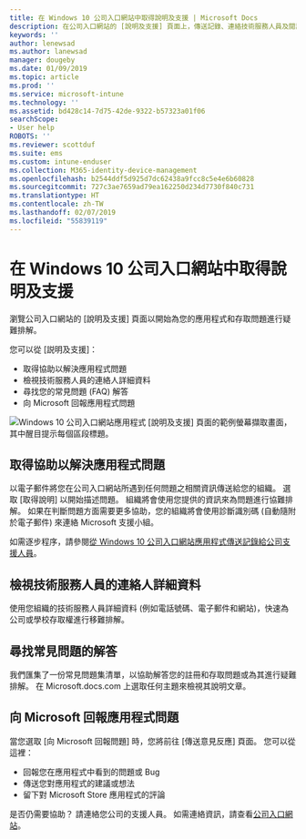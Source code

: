 ```yaml
---
title: 在 Windows 10 公司入口網站中取得說明及支援 | Microsoft Docs
description: 在公司入口網站的 [說明及支援] 頁面上，傳送記錄、連絡技術服務人員及閱讀常見問題集。
keywords: ''
author: lenewsad
ms.author: lanewsad
manager: dougeby
ms.date: 01/09/2019
ms.topic: article
ms.prod: ''
ms.service: microsoft-intune
ms.technology: ''
ms.assetid: bd428c14-7d75-42de-9322-b57323a01f06
searchScope:
- User help
ROBOTS: ''
ms.reviewer: scottduf
ms.suite: ems
ms.custom: intune-enduser
ms.collection: M365-identity-device-management
ms.openlocfilehash: b2544ddf5d925d7dc62438a9fcc8c5e4e6b60828
ms.sourcegitcommit: 727c3ae7659ad79ea162250d234d7730f840c731
ms.translationtype: HT
ms.contentlocale: zh-TW
ms.lasthandoff: 02/07/2019
ms.locfileid: "55839119"
---
```

# <a name="get-help-and-support-in-company-portal-for-windows-10"></a>在 Windows 10 公司入口網站中取得說明及支援

瀏覽公司入口網站的 [說明及支援] 頁面以開始為您的應用程式和存取問題進行疑難排解。   

您可以從 [説明及支援]：  

* 取得協助以解決應用程式問題
* 檢視技術服務人員的連絡人詳細資料
* 尋找您的常見問題 (FAQ) 解答 
* 向 Microsoft 回報應用程式問題

![Windows 10 公司入口網站應用程式 [說明及支援] 頁面的範例螢幕擷取畫面，其中醒目提示每個區段標題。](./media/1812_UCP_Help_Support_sections.png)  

## <a name="get-help-with-app-problems"></a>取得協助以解決應用程式問題

以電子郵件將您在公司入口網站所遇到任何問題之相關資訊傳送給您的組織。 選取 [取得說明] 以開始描述問題。 組織將會使用您提供的資訊來為問題進行協難排解。 如果在判斷問題方面需要更多協助，您的組織將會使用診斷識別碼 (自動隨附於電子郵件) 來連絡 Microsoft 支援小組。  

如需逐步程序，請參閱[從 Windows 10 公司入口網站應用程式傳送記錄給公司支援人員](send-logs-to-your-it-admin-cp-windows.md)。  

## <a name="view-helpdesk-contact-details"></a>檢視技術服務人員的連絡人詳細資料  
使用您組織的技術服務人員詳細資料 (例如電話號碼、電子郵件和網站)，快速為公司或學校存取權進行移難排解。  

## <a name="find-answers-to-frequently-asked-questions"></a>尋找常見問題的解答  
我們匯集了一份常見問題集清單，以協助解答您的註冊和存取問題或為其進行疑難排解。 在 Microsoft.docs.com 上選取任何主題來檢視其說明文章。  

## <a name="report-app-problems-to-microsoft"></a>向 Microsoft 回報應用程式問題  
當您選取 [向 Microsoft 回報問題] 時，您將前往 [傳送意見反應] 頁面。 您可以從這裡：

* 回報您在應用程式中看到的問題或 Bug  
* 傳送您對應用程式的建議或想法  
* 留下對 Microsoft Store 應用程式的評論   


是否仍需要協助？ 請連絡您公司的支援人員。 如需連絡資訊，請查看[公司入口網站](https://go.microsoft.com/fwlink/?linkid=2010980)。
